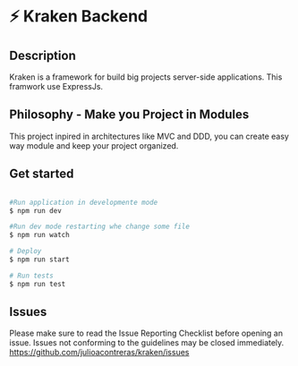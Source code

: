 # ⚡️ Kraken Backend

## Description

Kraken is a framework for build big projects server-side applications. This framwork use ExpressJs.

## Philosophy - Make you Project in Modules

This project inpired in architectures like MVC and DDD, you can create easy way module and keep your project organized.

## Get started

``` bash

#Run application in developmente mode
$ npm run dev

#Run dev mode restarting whe change some file
$ npm run watch

# Deploy
$ npm run start

# Run tests
$ npm run test
```

## Issues

Please make sure to read the Issue Reporting Checklist before opening an issue. Issues not conforming to the guidelines may be closed immediately.
https://github.com/julioacontreras/kraken/issues

